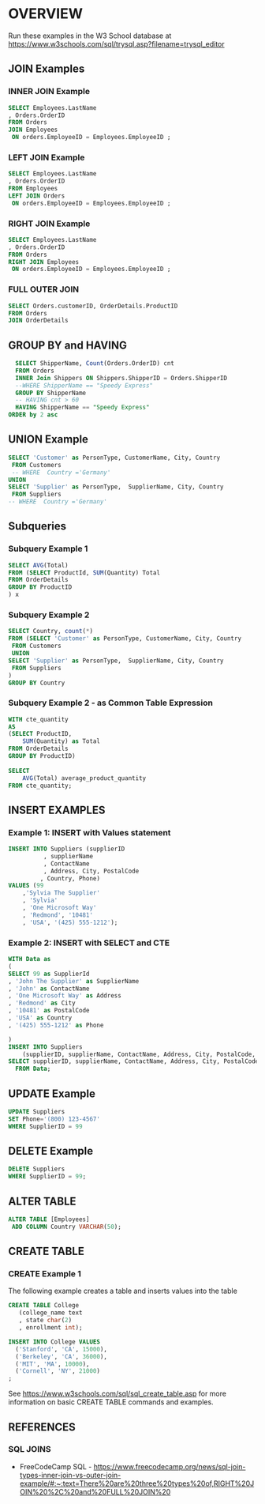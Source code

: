 
# OVERVIEW

Run these examples in the W3 School database at https://www.w3schools.com/sql/trysql.asp?filename=trysql_editor

## JOIN Examples

### INNER JOIN Example
``` sql
SELECT Employees.LastName
, Orders.OrderID
FROM Orders
JOIN Employees
 ON orders.EmployeeID = Employees.EmployeeID ;
``` 

### LEFT JOIN Example
``` sql
SELECT Employees.LastName
, Orders.OrderID
FROM Employees
LEFT JOIN Orders
 ON orders.EmployeeID = Employees.EmployeeID ;

``` 

### RIGHT JOIN Example
``` sql
SELECT Employees.LastName
, Orders.OrderID
FROM Orders
RIGHT JOIN Employees
 ON orders.EmployeeID = Employees.EmployeeID ;


``` 

### FULL OUTER JOIN 
``` sql
SELECT Orders.customerID, OrderDetails.ProductID
FROM Orders
JOIN OrderDetails 

``` 
## GROUP BY and HAVING
``` sql
  SELECT ShipperName, Count(Orders.OrderID) cnt
  FROM Orders
  INNER Join Shippers ON Shippers.ShipperID = Orders.ShipperID
  --WHERE ShipperName == "Speedy Express"
  GROUP BY ShipperName
  -- HAVING cnt > 60
  HAVING ShipperName == "Speedy Express"
ORDER by 2 asc
```


## UNION Example
``` sql
SELECT 'Customer' as PersonType, CustomerName, City, Country 
 FROM Customers
 -- WHERE  Country ='Germany'
UNION
SELECT 'Supplier' as PersonType,  SupplierName, City, Country 
 FROM Suppliers
-- WHERE  Country ='Germany'
```

## Subqueries

### Subquery Example 1
``` sql
SELECT AVG(Total)
FROM (SELECT ProductId, SUM(Quantity) Total
FROM OrderDetails
GROUP BY ProductID
) x
```
### Subquery Example 2
``` sql
SELECT Country, count(*)
FROM (SELECT 'Customer' as PersonType, CustomerName, City, Country 
 FROM Customers
 UNION
SELECT 'Supplier' as PersonType,  SupplierName, City, Country 
 FROM Suppliers
) 
GROUP BY Country
```

### Subquery Example 2 - as Common Table Expression

``` sql
WITH cte_quantity
AS
(SELECT ProductID,
    SUM(Quantity) as Total
FROM OrderDetails
GROUP BY ProductID)
 
SELECT
    AVG(Total) average_product_quantity
FROM cte_quantity;

```

## INSERT EXAMPLES

### Example 1:  INSERT with Values statement
``` sql
INSERT INTO Suppliers (supplierID
          , supplierName
          , ContactName
          , Address, City, PostalCode
         , Country, Phone)
VALUES (99
    ,'Sylvia The Supplier'
    , 'Sylvia'
    , 'One Microsoft Way'
    , 'Redmond', '10481' 
    , 'USA', '(425) 555-1212');
```

### Example 2:  INSERT with SELECT and CTE
``` sql
WITH Data as
( 
SELECT 99 as SupplierId
, 'John The Supplier' as SupplierName
, 'John' as ContactName
, 'One Microsoft Way' as Address
, 'Redmond' as City
, '10481' as PostalCode
, 'USA' as Country
, '(425) 555-1212' as Phone

)
INSERT INTO Suppliers 
    (supplierID, supplierName, ContactName, Address, City, PostalCode, Country, Phone)
SELECT supplierID, supplierName, ContactName, Address, City, PostalCode, Country, Phone
  FROM Data;
```

## UPDATE Example

``` sql
UPDATE Suppliers
SET Phone='(800) 123-4567'
WHERE SupplierID = 99
```

## DELETE Example
``` sql
DELETE Suppliers
WHERE SupplierID = 99;
```
## ALTER TABLE

``` sql
ALTER TABLE [Employees] 
 ADD COLUMN Country VARCHAR(50);
```

## CREATE TABLE
### CREATE Example 1
The following example creates a table and inserts values into the table

``` sql
CREATE TABLE College 
   (college_name text
   , state char(2)
   , enrollment int);
```

``` sql
INSERT INTO College VALUES
  ('Stanford', 'CA', 15000),
  ('Berkeley', 'CA', 36000),
  ('MIT', 'MA', 10000),
  ('Cornell', 'NY', 21000)
;
```

See https://www.w3schools.com/sql/sql_create_table.asp for more information on basic CREATE TABLE commands and examples.

## REFERENCES
### SQL JOINS
- FreeCodeCamp SQL - https://www.freecodecamp.org/news/sql-join-types-inner-join-vs-outer-join-example/#:~:text=There%20are%20three%20types%20of,RIGHT%20JOIN%20%2C%20and%20FULL%20JOIN%20

